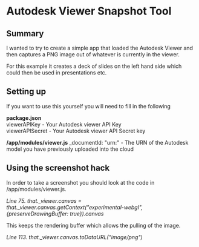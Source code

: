 # Autodesk Viewer Snapshot Tool

## Summary

I wanted to try to create a simple app that loaded the Autodesk Viewer and then captures a PNG image out of whatever is currently in the viewer.

For this example it creates a deck of slides on the left hand side which could then be used in presentations etc.

## Setting up

If you want to use this yourself you will need to fill in the following

<b>package.json</b><br/>
viewerAPIKey - Your Autodesk viewer API Key<br/>
viewerAPISecret - Your Autodesk viewer API Secret key<br/>

<b>/app/modules/viewer.js</b>
_documentId: "urn:" - The URN of the Autodesk model you have previously uploaded into the cloud

## Using the screenshot hack

In order to take a screenshot you should look at the code in /app/modules/viewer.js. 

<i>Line 75.  that._viewer.canvas = that._viewer.canvas.getContext("experimental-webgl", {preserveDrawingBuffer: true}).canvas</i>

This keeps the rendering buffer which allows the pulling of the image.

<i>Line 113. that._viewer.canvas.toDataURL("image/png")</i>
